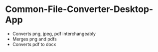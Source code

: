 # Common-File-Converter-Desktop-App
- Converts png, jpeg, pdf interchangeably
- Merges png and pdfs
- Converts pdf to docx
